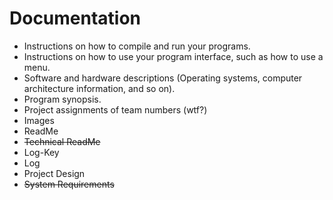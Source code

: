 # Documentation
 * Instructions on how to compile and run your programs.
 * Instructions on how to use your program interface, such as how to use a menu.
 * Software and hardware descriptions (Operating systems, computer architecture information, and so on).
 * Program synopsis.
 * Project assignments of team numbers (wtf?)
 * Images
 * ReadMe
 * ~~Technical ReadMe~~
 * Log-Key
 * Log
 * Project Design
 * ~~System Requirements~~
